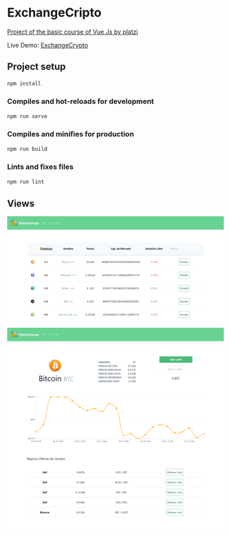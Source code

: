 # ExchangeCripto

[Project of the basic course of Vue Js by platzi](https://platzi.com/clases/vuejs/)

Live Demo:  [ExchangeCrypto](https://exchangecrypto.netlify.com/)
  
## Project setup
```bash
npm install
```

### Compiles and hot-reloads for development
```bash
npm run serve
```

### Compiles and minifies for production
```bash
npm run build
```

### Lints and fixes files
```bash
npm run lint
```

## Views

![Home of page](./img/home.png)

![Details of page](./img/details.png)
